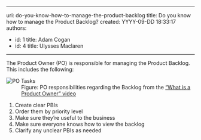

---
uri: do-you-know-how-to-manage-the-product-backlog
title: Do you know how to manage the Product Backlog?
created: YYYY-09-DD 18:33:17
authors:
  - id: 1
    title: Adam Cogan
  - id: 4
    title: Ulysses Maclaren
---




<span class='intro'> The Product Owner (PO) is responsible for managing the Product Backlog. This includes the following&#58; 
<dl class="image"><dt> 
      <img src="/PublishingImages/po-tasks.jpg" alt="PO Tasks" /> 
   </dt><dd>Figure&#58; PO responsibilities regarding the Backlog from the 
      <a href="http&#58;//www.youtube.com/watch?v=3eljozEWpf8" target="_blank">“What is a Product Owner”​ video</a>​</dd></dl> </span>

<ol><li>Create clear PBIs</li><li>Order them by priority level</li><li>Make sure they’re useful to the business</li><li>Make sure everyone knows how to view the backlog</li>
   <li>Clarify any unclear PBIs as needed​</li></ol>


